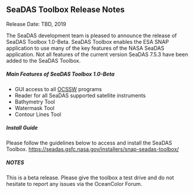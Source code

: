 SeaDAS Toolbox Release Notes
--------------------------------

Release Date: TBD, 2019

The SeaDAS development team is pleased to announce the release of SeaDAS Toolbox 1.0-Beta. SeaDAS Toolbox
enables the ESA SNAP application to use many of the key features of the NASA SeaDAS application. Not all
features of the current version SeaDAS 7.5.3 have been added to the SeaDAS Toolbox.

##### Main Features of SeaDAS Toolbox 1.0-Beta

* GUI access to all [OCSSW](https://oceandata.sci.gsfc.nasa.gov/ocssw/) programs
* Reader for all SeaDAS supported satellite instruments
* Bathymetry Tool
* Watermask Tool
* Contour Lines Tool



##### Install Guide

Please follow the guidelines below to access and install the SeaDAS Toolbox.
https://seadas.gsfc.nasa.gov/installers/snap-seadas-toolbox/


##### NOTES

This is a beta release. Please give the toolbox a test drive and do not hesitate to report any issues via
the OceanColor Forum.

<!-- A comprehensive list of all issues resolved in this version of the SeaDAS Toolbox can be found in our 
[issue tracking system](https://bugs.earthdata.nasa.gov/browse/OBDAACPM-1098?filter=-1)  -->